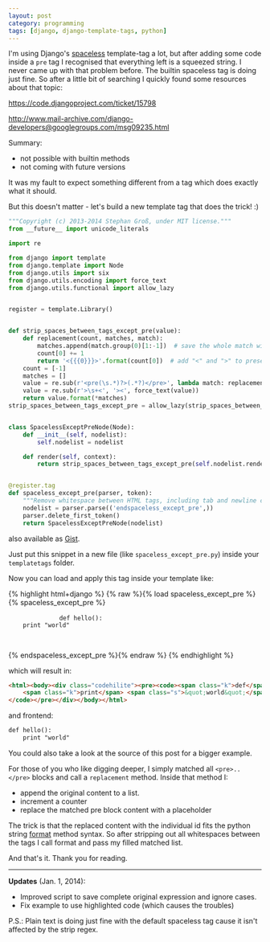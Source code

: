 ```yaml
---
layout: post
category: programming
tags: [django, django-template-tags, python]
---
```


I'm using Django's [spaceless](https://docs.djangoproject.com/en/dev/ref/templates/builtins/#spaceless) template-tag a lot, but after adding some code inside a `pre` tag I recognised that everything left is a squeezed string. I never came up with that problem before. The builtin spaceless tag is doing just fine. So after a little bit of searching I quickly found some resources about that topic:


<https://code.djangoproject.com/ticket/15798>

<http://www.mail-archive.com/django-developers@googlegroups.com/msg09235.html>

Summary:

* not possible with builtin methods
* not coming with future versions

It was my fault to expect something different from a tag which does exactly what it should.

But this doesn't matter - let's build a new template tag that does the trick! :)

```python
"""Copyright (c) 2013-2014 Stephan Groß, under MIT license."""
from __future__ import unicode_literals

import re

from django import template
from django.template import Node
from django.utils import six
from django.utils.encoding import force_text
from django.utils.functional import allow_lazy


register = template.Library()


def strip_spaces_between_tags_except_pre(value):
    def replacement(count, matches, match):
        matches.append(match.group(0)[1:-1])  # save the whole match without leading "<" and trailing ">"
        count[0] += 1
        return '<{{{0}}}>'.format(count[0])  # add "<" and ">" to preserve space stripping
    count = [-1]
    matches = []
    value = re.sub(r'<pre(\s.*)?>(.*?)</pre>', lambda match: replacement(count, matches, match), force_text(value), flags=re.S | re.M | re.I)
    value = re.sub(r'>\s+<', '><', force_text(value))
    return value.format(*matches)
strip_spaces_between_tags_except_pre = allow_lazy(strip_spaces_between_tags_except_pre, six.text_type)


class SpacelessExceptPreNode(Node):
    def __init__(self, nodelist):
        self.nodelist = nodelist

    def render(self, context):
        return strip_spaces_between_tags_except_pre(self.nodelist.render(context).strip())


@register.tag
def spaceless_except_pre(parser, token):
    """Remove whitespace between HTML tags, including tab and newline characters except content between <pre>"""
    nodelist = parser.parse(('endspaceless_except_pre',))
    parser.delete_first_token()
    return SpacelessExceptPreNode(nodelist)
```

also available as [Gist](https://gist.github.com/minddust/8196664).

Just put this snippet in a new file (like `spaceless_except_pre.py`) inside your `templatetags` folder.

Now you can load and apply this tag inside your template like:

{% highlight html+django %}
{% raw %}{% load spaceless_except_pre %}{% spaceless_except_pre %}
<html>
<body>
    <div class="codehilite">
        <pre>
            <code><span class="k">def</span> <span class="nf">hello</span><span class="p">():</span>
    <span class="k">print</span> <span class="s">&quot;world&quot;</span>
            </code>
        </pre>
    </div>
</body>
</html>
{% endspaceless_except_pre %}{% endraw %}
{% endhighlight %}

which will result in:

```html
<html><body><div class="codehilite"><pre><code><span class="k">def</span> <span class="nf">hello</span><span class="p">():</span>
    <span class="k">print</span> <span class="s">&quot;world&quot;</span>
</code></pre></div></body></html>
```

and frontend:

```html
def hello():
    print "world"
```

You could also take a look at the source of this post for a bigger example.

For those of you who like digging deeper, I simply matched all `<pre>..</pre>` blocks and call a `replacement` method. Inside that method I:

* append the original content to a list.
* increment a counter
* replace the matched pre block content with a placeholder

The trick is that the replaced content with the individual id fits the python string [format](http://docs.python.org/2/library/stdtypes.html#str.format) method syntax. So after stripping out all whitespaces between the tags I call format and pass my filled matched list.

And that's it. Thank you for reading.

---

**Updates** (Jan. 1, 2014):

* Improved script to save complete original expression and ignore cases.
* Fix example to use highlighted code (which causes the troubles)

P.S.: Plain text is doing just fine with the default spaceless tag cause it isn't affected by the strip regex.
